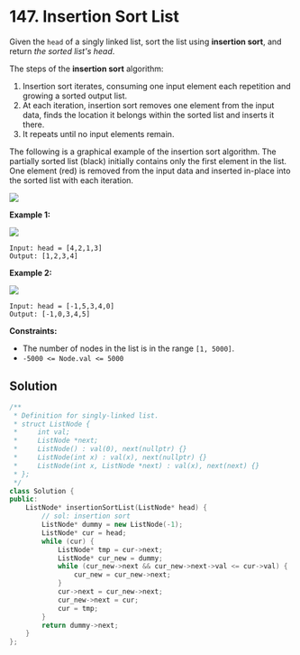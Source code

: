# 147. Insertion Sort List



Given the `head` of a singly linked list, sort the list using **insertion sort**, and return _the sorted list's head_.

The steps of the **insertion sort** algorithm:

1. Insertion sort iterates, consuming one input element each repetition and growing a sorted output list.
2. At each iteration, insertion sort removes one element from the input data, finds the location it belongs within the sorted list and inserts it there.
3. It repeats until no input elements remain.

The following is a graphical example of the insertion sort algorithm. The partially sorted list \(black\) initially contains only the first element in the list. One element \(red\) is removed from the input data and inserted in-place into the sorted list with each iteration.

![](https://upload.wikimedia.org/wikipedia/commons/0/0f/Insertion-sort-example-300px.gif)

**Example 1:**

![](https://assets.leetcode.com/uploads/2021/03/04/sort1linked-list.jpg)

```text
Input: head = [4,2,1,3]
Output: [1,2,3,4]
```

**Example 2:**

![](https://assets.leetcode.com/uploads/2021/03/04/sort2linked-list.jpg)

```text
Input: head = [-1,5,3,4,0]
Output: [-1,0,3,4,5]
```

**Constraints:**

* The number of nodes in the list is in the range `[1, 5000]`.
* `-5000 <= Node.val <= 5000`

## Solution

```cpp
/**
 * Definition for singly-linked list.
 * struct ListNode {
 *     int val;
 *     ListNode *next;
 *     ListNode() : val(0), next(nullptr) {}
 *     ListNode(int x) : val(x), next(nullptr) {}
 *     ListNode(int x, ListNode *next) : val(x), next(next) {}
 * };
 */
class Solution {
public:
    ListNode* insertionSortList(ListNode* head) {
        // sol: insertion sort
        ListNode* dummy = new ListNode(-1);
        ListNode* cur = head;
        while (cur) {
            ListNode* tmp = cur->next;
            ListNode* cur_new = dummy;
            while (cur_new->next && cur_new->next->val <= cur->val) {
                cur_new = cur_new->next;
            }
            cur->next = cur_new->next;
            cur_new->next = cur;
            cur = tmp;
        }
        return dummy->next;
    }
};
```


